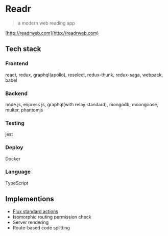 # Readr

> a modern web reading app

[http://readrweb.com](http://readrweb.com)

## Tech stack

### Frontend

react, redux, graphql(apollo), reselect, redux-thunk, redux-saga, webpack, babel

### Backend

node.js, express.js, graphql(with relay standard), mongodb, moongoose, multer, phantomjs

### Testing

jest

### Deploy

Docker

### Language

TypeScript

## Implementions

* [Flux standard actions](https://github.com/acdlite/flux-standard-action)
* Isomorphic routing permission check
* Server rendering
* Route-based code splitting
